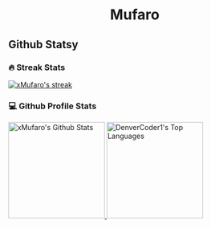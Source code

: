<h1 align="center">Mufaro</h1>


  <summary><h2>Github Statsy</h2></summary>
    <h3>🔥 Streak Stats</h3>
<a href="https://github.com/xMufaro/github-readme-streak-stats">
    <img title="🔥 Get streak stats for your profile at git.io/streak-stats" alt="xMufaro's streak" src="https://streak-stats.demolab.com/?user=xMufaro&theme=monokai-metallian&hide_border=true"/>
</a>
  <h3>💻 Github Profile Stats</h3>
<a href="https://github.com/anuraghazra/github-readme-stats"><img alt="xMufaro's Github Stats" src="https://github-readme-stats.vercel.app/api/?username=xMufaro&show_icons=true&include_all_commits=true&count_private=true&theme=react&hide_border=true&bg_color=1F222E&title_color=F85D7F&icon_color=F8D866" height="192px"/>
</a>
  <a href="https://github.com/anuraghazra/github-readme-stats"><img alt="DenverCoder1's Top Languages" src="https://github-readme-stats.vercel.app/api/top-langs/?username=xMufaro&langs_count=8&layout=compact&theme=react&hide_border=true&bg_color=1F222E&title_color=F85D7F&icon_color=F8D866&hide=Jupyter%20Notebook,Roff" height="192px"/></a>

